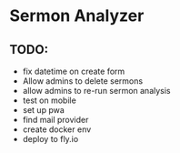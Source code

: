 # Sermon Analyzer

## TODO:
* fix datetime on create form
* Allow admins to delete sermons
* allow admins to re-run sermon analysis
* test on mobile
* set up pwa
* find mail provider
* create docker env
* deploy to fly.io
